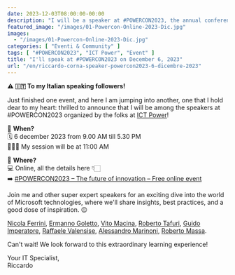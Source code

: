 ```yaml
---
date: 2023-12-03T08:00:00-00:00
description: "I will be a speaker at #POWERCON2023, the annual conference that brings together the brightest minds in the field of Information Technology and innovation."
featured_image: "/images/01-Powercon-Online-2023-Dic.jpg"
images:
  - "/images/01-Powercon-Online-2023-Dic.jpg"
categories: [ "Eventi & Community" ]
tags: [ "#POWERCON2023", "ICT Power", "Event" ]
title: "I'll speak at #POWERCON2023 on December 6, 2023"
url: "/en/riccardo-corna-speaker-powercon2023-6-dicembre-2023"
---
```

**⚠️ 🇮🇹 To my Italian speaking followers!**

Just finished one event, and here I am jumping into another, one that I hold dear to my heart: thrilled to announce that I will be among the speakers at #POWERCON2023 organized by the folks at [ICT Power](https://www.ictpower.it)!

📌 **When?**  
🗓️ 6 december 2023 from 9.00 AM till 5.30 PM  
🙋🏻‍♂️ My session will be at 11:00 AM

📌 **Where?**  
💻 Online, all the details here 👇🏻  
➡️ [#POWERCON2023 – The future of innovation – Free online event](https://www.ictpower.it/events/powercon2023-il-futuro-dellinnovazione-evento-online-gratuito.htm)

Join me and other super expert speakers for an exciting dive into the world of Microsoft technologies, where we'll share insights, best practices, and a good dose of inspiration. 😉

[Nicola Ferrini](https://www.ictpower.it/author/nic), [Ermanno Goletto](https://www.ictpower.it/author/ermanno), [Vito Macina](https://www.ictpower.it/author/vimaci), [Roberto Tafuri](https://www.ictpower.it/author/tafu), [Guido Imperatore](https://www.ictpower.it/author/guido-imperatore), [Raffaele Valensise](https://www.ictpower.it/author/raffaele-valensise), [Alessandro Marinoni](https://www.ictpower.it/author/alessandro-marinoni), [Roberto Massa](https://www.ictpower.it/author/robimassa).

Can't wait! We look forward to this extraordinary learning experience!

Your IT Specialist,  
Riccardo